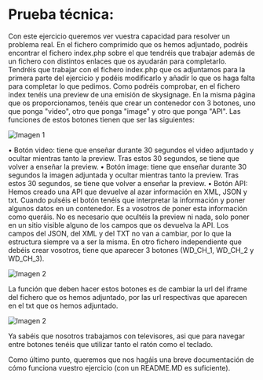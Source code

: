 # Prueba técnica:

Con este ejercicio queremos ver vuestra capacidad para resolver un problema real.
En el fichero comprimido que os hemos adjuntado, podréis encontrar el fichero index.php sobre el que tendréis que trabajar además de un fichero con distintos enlaces que os ayudarán para completarlo. 
Tendréis que trabajar con el fichero index.php que os adjuntamos para la primera parte del ejercicio y podéis modificarlo y añadir lo que os haga falta para completar lo que pedimos.
Como podréis comprobar, en el fichero index tenéis una preview de una emisión de skysignage. En la misma página que os proporcionamos, tenéis que crear un contenedor con 3 botones, uno que ponga "video", otro que ponga "image" y otro que ponga "API". Las funciones de estos botones tienen que ser las siguientes: 

![Imagen 1](https://csv1.blob.core.windows.net/csblob1/3/images/diagramasintitulo1.1564498583.png)

•	Botón video: tiene que enseñar durante 30 segundos el video adjuntado y ocultar mientras tanto la preview. Tras estos 30 segundos, se tiene que volver a enseñar la preview.
•	Botón image: tiene que enseñar durante 30 segundos la imagen adjuntada y ocultar mientras tanto la preview. Tras estos 30 segundos, se tiene que volver a enseñar la preview.
•	Botón API: Hemos creado una API que devuelve al azar información en XML, JSON y txt. Cuando pulséis el botón tenéis que interpretar la información y poner algunos datos en un contenedor. Es a vosotros de poner esta información como queráis. No es necesario que ocultéis la preview ni nada, solo poner en un sitio visible alguno de los campos que os devuelva la API. Los campos del JSON, del XML y del TXT no van a cambiar, por lo que la estructura siempre va a ser la misma.
En otro fichero independiente que debéis crear vosotros, tiene que aparecer 3 botones (WD_CH_1, WD_CH_2 y WD_CH_3). 

![Imagen 2](https://csv1.blob.core.windows.net/csblob1/3/images/diagramasintitulo2.1564498583.png)

La función que deben hacer estos botones es de cambiar la url del iframe del fichero que os hemos adjuntado, por las url respectivas que aparecen en el txt que os hemos adjuntado. 

![Imagen 2](https://csv1.blob.core.windows.net/csblob1/3/images/diagramasintitulo3.1564498583.png)

Ya sabéis que nosotros trabajamos con televisores, asi que para navegar entre botones tenéis que utilizar tanto el ratón como el teclado. 

Como último punto, queremos que nos hagáis una breve documentación de cómo funciona vuestro ejercicio (con un README.MD es suficiente).

